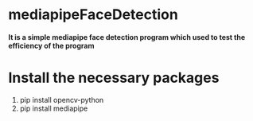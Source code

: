 # mediapipeFaceDetection
#### It is a simple mediapipe face detection program which used to test the efficiency of the program
# Install the necessary packages
1. pip install opencv-python
2. pip install mediapipe
